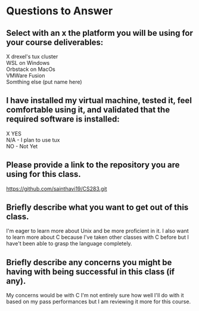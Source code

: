 # Questions to Answer

## Select with an x the platform you will be using for your course deliverables:
 X  drexel's tux cluster <br />
    WSL on Windows <br />
    Orbstack on MacOs <br />
    VMWare Fusion <br />
    Somthing else (put name here)

## I have installed my virtual machine, tested it, feel comfortable using it, and validated that the required software is installed:
 X   YES <br />
     N/A - I plan to use tux <br />
     NO - Not Yet

## Please provide a link to the repository you are using for this class.
https://github.com/sainthavi19/CS283.git

## Briefly describe what you want to get out of this class.
I'm eager to learn more about Unix and be more proficient in it. I also want to learn more about C because I've taken other classes with C before but I have't been able to grasp the language completely. 

## Briefly describe any concerns you might be having with being successful in this class (if any).
My concerns would be with C I'm not entirely sure how well I'll do with it based on my pass performances but I am reviewing it more for this course.